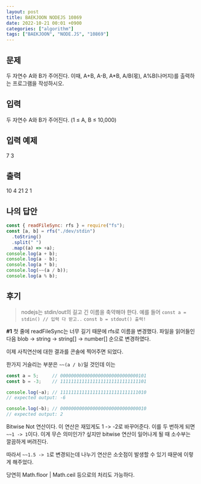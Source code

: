 ```yaml
---
layout: post
title: BAEKJOON NODEJS 10869
date: 2022-10-21 00:01 +0900
categories: ["algorithm"]
tags: ["BAEKJOON", "NODE.JS", "10869"]
---
```


문제
---
두 자연수 A와 B가 주어진다. 이때, A+B, A-B, A*B, A/B(몫), A%B(나머지)를 출력하는 프로그램을 작성하시오.

입력
---
두 자연수 A와 B가 주어진다. (1 ≤ A, B ≤ 10,000)

입력 예제
---
7 3

출력
---
10
4
21
2
1

나의 답안
---

```js
const { readFileSync: rfs } = require("fs");
const [a, b] = rfs("./dev/stdin")
  .toString()
  .split(" ")
  .map((a) => +a);
console.log(a + b);
console.log(a - b);
console.log(a * b);
console.log(~~(a / b));
console.log(a % b);
```

후기
---

>nodejs는 stdin/out의 길고 긴 이름을 축약해야 한다.
예를 들어 `const a = stdin() // 입력 다 받고..`
`const b = stdout() 출력!`
> 

**#1**
첫 줄에 readFileSync는 너무 길기 때문에 rfs로 이름을 변경했다.
파일을 읽어들인 다음 blob -> string -> string[] -> number[]
순으로 변경하였다.

이제 사칙연산에 대한 결과를 콘솔에 찍어주면 되었다.

한가지 거슬리는 부분은 `~~(a / b)`일 것인데 이는 

```js
const a = 5;     // 00000000000000000000000000000101
const b = -3;    // 11111111111111111111111111111101

console.log(~a); // 11111111111111111111111111111010
// expected output: -6

console.log(~b); // 00000000000000000000000000000010
// expected output: 2

```
Bitwise Not 연산이다.
이 연산은 재밌게도 1 -> -2로 바꾸어준다. 이를 두 번하게 되면 `~~1 -> 1`이다.
이게 무슨 의미인가? 싶지만 bitwise 연산이 일어나게 될 때 소수부는 깔끔하게 버려진다.

따라서 `~~1.5 -> 1`로 변경되는데 나누기 연산은 소숫점이 발생할 수 있기 때문에 이렇게 해주었다.

당연히 Math.floor | Math.ceil 등으로의 처리도 가능하다.



